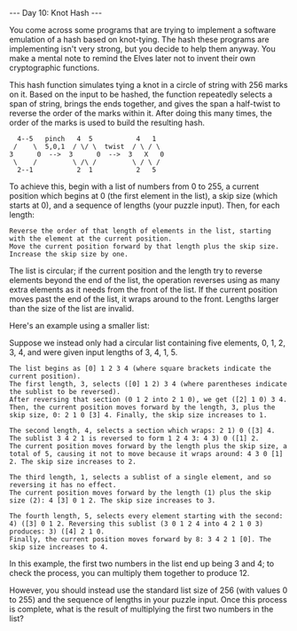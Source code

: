 --- Day 10: Knot Hash ---

You come across some programs that are trying to implement a software emulation of a hash based on knot-tying. The hash these programs are implementing isn't very strong, but you decide to help them anyway. You make a mental note to remind the Elves later not to invent their own cryptographic functions.

This hash function simulates tying a knot in a circle of string with 256 marks on it. Based on the input to be hashed, the function repeatedly selects a span of string, brings the ends together, and gives the span a half-twist to reverse the order of the marks within it. After doing this many times, the order of the marks is used to build the resulting hash.

      4--5   pinch   4  5           4   1
     /    \  5,0,1  / \/ \  twist  / \ / \
    3      0  -->  3      0  -->  3   X   0
     \    /         \ /\ /         \ / \ /
      2--1           2  1           2   5

To achieve this, begin with a list of numbers from 0 to 255, a current position which begins at 0 (the first element in the list), a skip size (which starts at 0), and a sequence of lengths (your puzzle input). Then, for each length:

    Reverse the order of that length of elements in the list, starting with the element at the current position.
    Move the current position forward by that length plus the skip size.
    Increase the skip size by one.

The list is circular; if the current position and the length try to reverse elements beyond the end of the list, the operation reverses using as many extra elements as it needs from the front of the list. If the current position moves past the end of the list, it wraps around to the front. Lengths larger than the size of the list are invalid.

Here's an example using a smaller list:

Suppose we instead only had a circular list containing five elements, 0, 1, 2, 3, 4, and were given input lengths of 3, 4, 1, 5.

    The list begins as [0] 1 2 3 4 (where square brackets indicate the current position).
    The first length, 3, selects ([0] 1 2) 3 4 (where parentheses indicate the sublist to be reversed).
    After reversing that section (0 1 2 into 2 1 0), we get ([2] 1 0) 3 4.
    Then, the current position moves forward by the length, 3, plus the skip size, 0: 2 1 0 [3] 4. Finally, the skip size increases to 1.

    The second length, 4, selects a section which wraps: 2 1) 0 ([3] 4.
    The sublist 3 4 2 1 is reversed to form 1 2 4 3: 4 3) 0 ([1] 2.
    The current position moves forward by the length plus the skip size, a total of 5, causing it not to move because it wraps around: 4 3 0 [1] 2. The skip size increases to 2.

    The third length, 1, selects a sublist of a single element, and so reversing it has no effect.
    The current position moves forward by the length (1) plus the skip size (2): 4 [3] 0 1 2. The skip size increases to 3.

    The fourth length, 5, selects every element starting with the second: 4) ([3] 0 1 2. Reversing this sublist (3 0 1 2 4 into 4 2 1 0 3) produces: 3) ([4] 2 1 0.
    Finally, the current position moves forward by 8: 3 4 2 1 [0]. The skip size increases to 4.

In this example, the first two numbers in the list end up being 3 and 4; to check the process, you can multiply them together to produce 12.

However, you should instead use the standard list size of 256 (with values 0 to 255) and the sequence of lengths in your puzzle input. Once this process is complete, what is the result of multiplying the first two numbers in the list?

